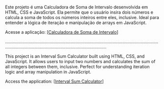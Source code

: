 Este projeto é uma Calculadora de Soma de Intervalo desenvolvida em HTML, CSS e JavaScript. Ela permite que o usuário insira dois números e calcula a soma de todos os números inteiros entre eles, inclusive. Ideal para entender a lógica de iteração e manipulação de arrays em JavaScript.

Acesse a aplicação: [[Calculadora de Soma de Intervalo](https://illustrious-arithmetic-3b7298.netlify.app/)]

..............................................................................................................................................................................................................

This project is an Interval Sum Calculator built using HTML, CSS, and JavaScript. It allows users to input two numbers and calculates the sum of all integers between them, inclusive. Perfect for understanding iteration logic and array manipulation in JavaScript.

Access the application: [[Interval Sum Calculator](https://illustrious-arithmetic-3b7298.netlify.app/)]
